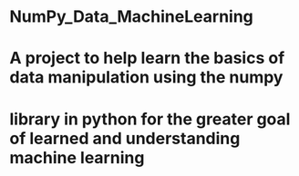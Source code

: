 # NumPy_Data_MachineLearning
# A project to help learn the basics of data manipulation using the numpy 
# library in python for the greater goal of learned and understanding machine learning 
